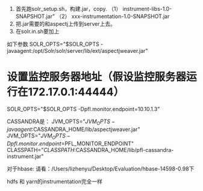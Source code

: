 1. 首先跑solr_setup.sh，构建.jar，copy. （1） instrument-libs-1.0-SNAPSHOT.jar" （2） xxx-instrumentation-1.0-SNAPSHOT.jar
2. 把.jar需要的和aspectj上传到server上去。
3. 在solr.in.sh要加上

如下参数
SOLR_OPTS="$SOLR_OPTS -javaagent:/opt/Solr/solr/server/lib/ext/aspectjweaver.jar"

# 设置监控服务器地址（假设监控服务器运行在172.17.0.1:44444）
SOLR_OPTS="$SOLR_OPTS -Dpfl.monitor.endpoint=10.10.1.3"

CASSANDRA是：
JVM_OPTS="$JVM_OPTS -javaagent:$CASSANDRA_HOME/lib/aspectjweaver.jar"
JVM_OPTS="$JVM_OPTS -Dpfl.monitor.endpoint=$PFL_MONITOR_ENDPOINT"
CLASSPATH="$CLASSPATH:$CASSANDRA_HOME/lib/pfl-cassandra-instrument.jar"

对于hbase:
请看：/Users/lizhenyu/Desktop/Evaluation/hbase-14598-0.98下

hdfs 和 yarn的instrumentation完全一样

